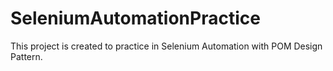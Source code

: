 # SeleniumAutomationPractice
This project is created to practice in Selenium Automation with POM Design Pattern.
